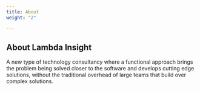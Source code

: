 ```yaml
---
title: About
weight: "2"

---
```

## About Lambda Insight

A new type of technology consultancy where a functional approach brings the problem being solved closer to the software and develops cutting edge solutions, without the traditional overhead of large teams that build over complex solutions.
